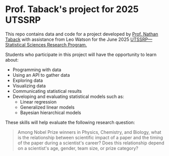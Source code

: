# Prof. Taback's project for 2025 UTSSRP

This repo contains data and code for a project developed by [Prof. Nathan Taback](https://utstat.toronto.edu/nathan/) with assistance from Leo Watson for the June 2025 [UTSSRP—Statistical Sciences Research Program.](https://www.statistics.utoronto.ca/UTSSRP) 

Students who participate in this project will have the opportunity to learn about:

* Programming with data
* Using an API to gather data
* Exploring data
* Visualizing data
* Communicating statistical results
* Developing and evaluating statistical models such as:
    - Linear regression
    - Generalized linear models
    - Bayesian hierarchical models

These skills will help evaluate the following research question: 

> Among Nobel Prize winners in Physics, Chemistry, and Biology, what is the relationship between scientific impact of a paper and the timing of the paper during a scientist's career? Does this relationship depend on a scientist's age, gender, team size, or prize category?

